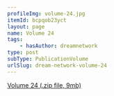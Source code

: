 ```yaml
---
profileImg: volume-24.jpg
itemId: bcpqob23yct
layout: page
name: Volume 24
tags:
    - hasAuthor: dreamnetwork
type: post
subType: PublicationVolume
urlSlug: dream-network-volume-24
---
```


<a href="../files/Volume_24.zip" download>Volume 24 (.zip file, 9mb)</a>
